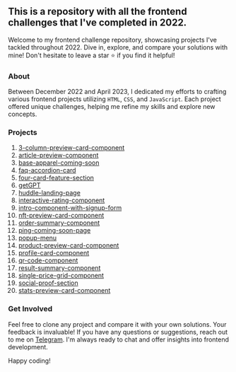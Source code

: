
## This is a repository with all the frontend challenges that I've completed in 2022.

Welcome to my frontend challenge repository, showcasing projects I've tackled throughout 2022. Dive in, explore, and compare your solutions with mine! Don't hesitate to leave a star ⭐ if you find it helpful!

### About

Between December 2022 and April 2023, I dedicated my efforts to crafting various frontend projects utilizing `HTML`, `CSS`, and `JavaScript`. Each project offered unique challenges, helping me refine my skills and explore new concepts.

### Projects

1. [3-column-preview-card-component](https://github.com/istfredy/stuff-about-frontend/tree/main/3-column-preview-card-component)
2. [article-preview-component](https://github.com/istfredy/stuff-about-frontend/tree/main/article-preview-component)
3. [base-apparel-coming-soon](https://github.com/istfredy/stuff-about-frontend/tree/main/base-apparel-coming-soon)
4. [faq-accordion-card](https://github.com/istfredy/stuff-about-frontend/tree/main/faq-accordion-card)
5. [four-card-feature-section](https://github.com/istfredy/stuff-about-frontend/tree/main/four-card-feature-section)
6. [getGPT](https://github.com/istfredy/stuff-about-frontend/tree/main/getGPT)
7. [huddle-landing-page](https://github.com/istfredy/stuff-about-frontend/tree/main/huddle-landing-page)
8. [interactive-rating-component](https://github.com/istfredy/stuff-about-frontend/tree/main/interactive-rating-component)
9. [intro-component-with-signup-form](https://github.com/istfredy/stuff-about-frontend/tree/main/intro-component-with-signup-form)
10. [nft-preview-card-component](https://github.com/istfredy/stuff-about-frontend/tree/main/nft-preview-card-component)
11. [order-summary-component](https://github.com/istfredy/stuff-about-frontend/tree/main/order-summary-component)
12. [ping-coming-soon-page](https://github.com/istfredy/stuff-about-frontend/tree/main/ping-coming-soon-page)
13. [popup-menu](https://github.com/istfredy/stuff-about-frontend/tree/main/popup-menu)
14. [product-preview-card-component](https://github.com/istfredy/stuff-about-frontend/tree/main/product-preview-card-component)
15. [profile-card-component](https://github.com/istfredy/stuff-about-frontend/tree/main/profile-card-component)
16. [qr-code-component](https://github.com/istfredy/stuff-about-frontend/tree/main/qr-code-component)
17. [result-summary-component](https://github.com/istfredy/stuff-about-frontend/tree/main/result-summary-component)
18. [single-price-grid-component](https://github.com/istfredy/stuff-about-frontend/tree/main/single-price-grid-component)
19. [social-proof-section](https://github.com/istfredy/stuff-about-frontend/tree/main/social-proof-section)
20. [stats-preview-card-component](https://github.com/istfredy/stuff-about-frontend/tree/main/stats-preview-card-component)

### Get Involved

Feel free to clone any project and compare it with your own solutions. Your feedback is invaluable! If you have any questions or suggestions, reach out to me on [Telegram](https://t.me/itsfredy). I'm always ready to chat and offer insights into frontend development.

Happy coding!
